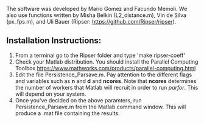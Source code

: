 The software was developed by Mario Gomez and Facundo Memoli. We also use functions written by Misha Belkin (L2_distance.m), Vin de Silva (px_fps.m), and Uli Bauer (Ripser: https://github.com/Ripser/ripser).

## Installation Instructions:
1. From a terminal go to the Ripser folder and type 'make ripser-coeff'
2. Check your Matlab distribution. You should install the Parallel Computing Toolbox https://www.mathworks.com/products/parallel-computing.html
3. Edit the file Persistence_Parsave.m. Pay attention to the different flags and variables such as **n** and **d** and **ncores**. Note that **ncores** determines the number of workers that Matlab will recruit in order to run  *parfor*. This will depend on your system. 
4. Once you've decided on the above paramters, run Persistence_Parsave.m from the Matlab command window. This will produce a .mat file containing the results.
